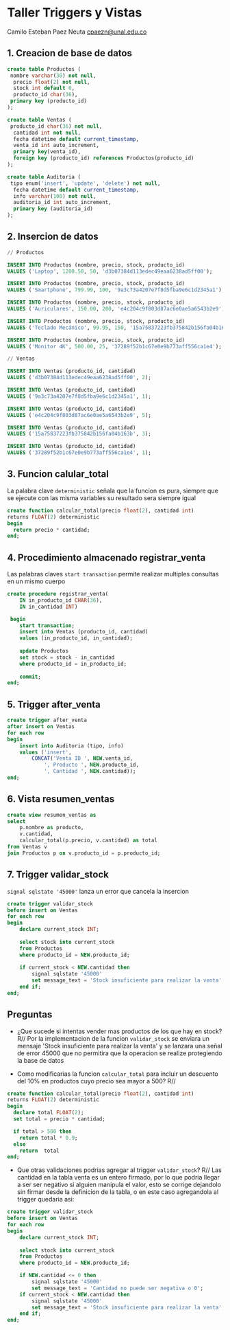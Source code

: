# Taller Triggers y Vistas

Camilo Esteban Paez Neuta
cpaezn@unal.edu.co

## 1. Creacion de base de datos

```sql
create table Productos (
 nombre varchar(30) not null,
  precio float(2) not null,
  stock int default 0,
  producto_id char(36),
 primary key (producto_id)
);

create table Ventas (
 producto_id char(36) not null,
  cantidad int not null,
  fecha datetime default current_timestamp,
  venta_id int auto_increment,
  primary key(venta_id),
  foreign key (producto_id) references Productos(producto_id)
);

create table Auditoria (
 tipo enum('insert', 'update', 'delete') not null,
  fecha datetime default current_timestamp,
  info varchar(100) not null,
  auditoria_id int auto_increment,
  primary key (auditoria_id)
);
```

## 2. Insercion de datos

```sql
// Productos

INSERT INTO Productos (nombre, precio, stock, producto_id) 
VALUES ('Laptop', 1200.50, 50, 'd3b07384d113edec49eaa6238ad5ff00');

INSERT INTO Productos (nombre, precio, stock, producto_id) 
VALUES ('Smartphone', 799.99, 100, '9a3c73a4207e7f8d5fba9e6c1d2345a1');

INSERT INTO Productos (nombre, precio, stock, producto_id) 
VALUES ('Auriculares', 150.00, 200, 'e4c204c9f803d87ac6e0ae5a6543b2e9');

INSERT INTO Productos (nombre, precio, stock, producto_id) 
VALUES ('Teclado Mecánico', 99.95, 150, '15a75837223fb375842b156fa04b163b');

INSERT INTO Productos (nombre, precio, stock, producto_id) 
VALUES ('Monitor 4K', 500.00, 25, '37289f52b1c67e0e9b773aff556ca1e4');

// Ventas

INSERT INTO Ventas (producto_id, cantidad) 
VALUES ('d3b07384d113edec49eaa6238ad5ff00', 2);

INSERT INTO Ventas (producto_id, cantidad) 
VALUES ('9a3c73a4207e7f8d5fba9e6c1d2345a1', 1);

INSERT INTO Ventas (producto_id, cantidad) 
VALUES ('e4c204c9f803d87ac6e0ae5a6543b2e9', 5);

INSERT INTO Ventas (producto_id, cantidad) 
VALUES ('15a75837223fb375842b156fa04b163b', 3);

INSERT INTO Ventas (producto_id, cantidad) 
VALUES ('37289f52b1c67e0e9b773aff556ca1e4', 1);
```

## 3. Funcion calular_total

La palabra clave `deterministic` señala que la funcion es pura, siempre que se ejecute con las misma variables su resultado sera siempre igual

```sql
create function calcular_total(precio float(2), cantidad int)
returns FLOAT(2) deterministic
begin
  return precio * cantidad;
end;
```

## 4. Procedimiento almacenado registrar_venta
Las palabras claves `start transaction` permite realizar multiples consultas en un mismo cuerpo
```sql
create procedure registrar_venta(
    IN in_producto_id CHAR(36),
    IN in_cantidad INT)

 begin
    start transaction;
    insert into Ventas (producto_id, cantidad) 
    values (in_producto_id, in_cantidad);
    
    update Productos 
    set stock = stock - in_cantidad 
    where producto_id = in_producto_id;
    
    commit;
end;
```

## 5. Trigger after_venta

```sql
create trigger after_venta
after insert on Ventas
for each row
begin
    insert into Auditoria (tipo, info)
    values ('insert', 
        CONCAT('Venta ID ', NEW.venta_id,
            ', Producto ', NEW.producto_id,
            ', Cantidad ', NEW.cantidad));
end;
```

## 6. Vista resumen_ventas

```sql
create view resumen_ventas as
select 
    p.nombre as producto,
    v.cantidad,
    calcular_total(p.precio, v.cantidad) as total
from Ventas v
join Productos p on v.producto_id = p.producto_id;
```

## 7. Trigger validar_stock
`signal sqlstate '45000'` lanza un error que cancela la insercion
```sql
create trigger validar_stock
before insert on Ventas
for each row
begin
    declare current_stock INT;
    
    select stock into current_stock 
    from Productos 
    where producto_id = NEW.producto_id;
    
    if current_stock < NEW.cantidad then
        signal sqlstate '45000'
        set message_text = 'Stock insuficiente para realizar la venta';
    end if;
end;
```

## Preguntas

- ¿Que sucede si intentas vender mas productos de los que hay en stock?
  R// Por la implementacion de la funcion `validar_stock` se enviara un mensaje 'Stock insuficiente para realizar la venta' y se lanzara una señal de error 45000 que no permitira que la operacion se realize protegiendo la base de datos

- Como modificarias la funcion `calcular_total` para incluir un descuento del 10% en productos cuyo precio sea mayor a 500?
  R//
  
```sql
create function calcular_total(precio float(2), cantidad int)
returns FLOAT(2) deterministic
begin
  declare total FLOAT(2);
  set total = precio * cantidad;

  if total > 500 then
    return total * 0.9;
  else
    return  total
end;
```

- Que otras validaciones podrias agregar al trigger `validar_stock`?
  R// Las cantidad en la tabla venta es un entero firmado, por lo que podria llegar a ser ser negativo si alguien manipula el valor, esto se corrige dejandolo sin firmar desde la definicion de la tabla, o en este caso agregandola al trigger quedaria asi:

```sql
create trigger validar_stock
before insert on Ventas
for each row
begin
    declare current_stock INT;
    
    select stock into current_stock 
    from Productos 
    where producto_id = NEW.producto_id;

    if NEW.cantidad <= 0 then
        signal sqlstate '45000'
        set message_text = 'Cantidad no puede ser negativa o 0';
    if current_stock < NEW.cantidad then
        signal sqlstate '45000'
        set message_text = 'Stock insuficiente para realizar la venta';
    end if;
end;
```
  
